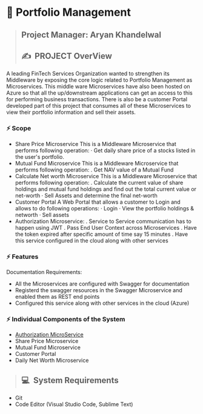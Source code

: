 # 👣 **Portfolio Management**

>## **Project Manager: Aryan Khandelwal**
>## ✍&nbsp; PROJECT OverView

A leading FinTech Services Organization wanted to strengthen its Middleware by 
exposing the core logic related to Portfolio Management as Microservices. This middle ware Microservices have also been hosted on Azure 
so that all the up/downstream applications can get an access to this for performing business transactions.
There is also be a customer Portal developed part of this project that consumes all of these Microservices to view their portfolio information and sell their assets.

### ⚡ Scope
- Share Price Microservice
  This is a Middleware Microservice that performs following operation: 
  · Get daily share price of a stocks listed in the user's portfolio.
- Mutual Fund Microservice
  This is a Middleware Microservice that performs following operation: 
  . Get NAV value of a Mutual Fund
- Calculate Net worth Microservice
  This is a Middleware Microservice that performs following operation: 
  . Calculate the current value of share holdings and mutual fund holdings and find out the total current value or net-worth 
  · Sell Assets and determine the final net-worth
- Customer Portal
  A Web Portal that allows a customer to Login and allows to do following operations:
  · Login 
  · View the portfolio holdings & networth 
  · Sell assets
- Authorization Microservice:
  . Service to Service communication has to happen using JWT
  . Pass End User Context across Microservices
  . Have the token expired after specific amount of time say 15 minutes
  . Have this service configured in the cloud along with other services
  
 ### ⚡ Features
 Documentation Requirements:
- All the Microservices are configured with Swagger for documentation
- Registerd the swagger resources in the Swagger Microservice and enabled them as REST end points
- Configured this service along with other services in the cloud (Azure)

### ⚡ Individual Components of the System
- [Authorization MicroService](https://github.com/ryan3142/PortfolioManagement/tree/main/Authorization)
- Share Price Microservice
- Mutual Fund Microservice
- Customer Portal
- Daily Net Worth Microservice

>## 💻&nbsp; System Requirements
-  Git
-  Code Editor (Visual Studio Code, Sublime Text)

